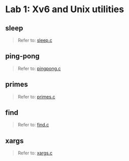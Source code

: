 # Lab 1: Xv6 and Unix utilities

## sleep

> Refer to: [sleep.c](../user/sleep.c)

## ping-pong

> Refer to: [pingpong.c](../user/pingpong.c)

## primes

> Refer to: [primes.c](../user/primes.c)

## find

> Refer to: [find.c](../user/find.c)

## xargs

> Refer to: [xargs.c](../user/xargs.c)
